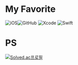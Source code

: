 # My Favorite
![iOS](https://img.shields.io/badge/iOS-000000?style=for-the-badge&logo=ios&logoColor=white)![GitHub](https://img.shields.io/badge/github-%23121011.svg?style=for-the-badge&logo=github&logoColor=white)
![Xcode](https://img.shields.io/badge/Xcode-007ACC?style=for-the-badge&logo=Xcode&logoColor=white)
![Swift](https://img.shields.io/badge/swift-F54A2A?style=for-the-badge&logo=swift&logoColor=white)


# PS
[![Solved.ac프로필](http://mazassumnida.wtf/api/generate_badge?boj=ksh2000)](https://solved.ac/ksh2000)



